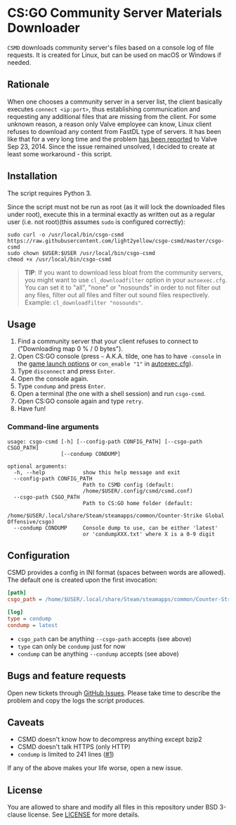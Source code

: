 # CS:GO Community Server Materials Downloader

`CSMD` downloads community server's files based on a console log of file requests. It is created for Linux, but can be used on macOS or Windows if needed.

## Rationale

When one chooses a community server in a server list, the client basically executes `connect <ip:port>`, thus establishing communication and requesting any additional files that are missing from the client. For some unknown reason, a reason only Valve employee can know, Linux client refuses to download any content from FastDL type of servers. It has been like that for a very long time and the problem [has been reported](https://github.com/ValveSoftware/csgo-osx-linux/issues/11) to Valve Sep 23, 2014. Since the issue remained unsolved, I decided to create at least some workaround - this script.

## Installation

The script requires Python 3.

Since the script must not be run as root (as it will lock the downloaded files under root), execute this in a terminal exactly as written out as a regular user (i.e. not root)(this assumes `sudo` is configured correctly):

```
sudo curl -o /usr/local/bin/csgo-csmd https://raw.githubusercontent.com/light2yellow/csgo-csmd/master/csgo-csmd
sudo chown $USER:$USER /usr/local/bin/csgo-csmd
chmod +x /usr/local/bin/csgo-csmd
```

> __TIP__: If you want to download less bloat from the community servers, you might want to use `cl_downloadfilter` option in your `autoexec.cfg`. You can set it to "all", "none" or "nosounds" in order to not filter out any files, filter out all files and filter out sound files respectively. Example: `cl_downloadfilter "nosounds"`.

## Usage

1. Find a community server that your client refuses to connect to ("Downloading map <mapname> 0 % / 0 bytes").
2. Open CS:GO console (press `~` A.K.A. tilde, one has to have `-console` in the [game launch options](https://steamcommunity.com/sharedfiles/filedetails/?id=379782151) or `con_enable "1"` in [autoexec.cfg](http://dathost.net/blog/how-to-create-an-autoexec-cfg-for-csgo/)).
3. Type `disconnect` and press `Enter`.
4. Open the console again.
5. Type `condump` and press `Enter`.
6. Open a terminal (the one with a shell session) and run `csgo-csmd`.
7. Open CS:GO console again and type `retry`.
8. Have fun!

### Command-line arguments

```
usage: csgo-csmd [-h] [--config-path CONFIG_PATH] [--csgo-path CSGO_PATH]
                 [--condump CONDUMP]

optional arguments:
  -h, --help            show this help message and exit
  --config-path CONFIG_PATH
                        Path to CSMD config (default:
                        /home/$USER/.config/csmd/csmd.conf)
  --csgo-path CSGO_PATH
                        Path to CS:GO home folder (default:
                        /home/$USER/.local/share/Steam/steamapps/common/Counter-Strike Global Offensive/csgo)
  --condump CONDUMP     Console dump to use, can be either 'latest'
                        or 'condumpXXX.txt' where X is a 0-9 digit
```

## Configuration

CSMD provides a config in INI format (spaces between words are allowed). The default one is created upon the first invocation:

```ini
[path]
csgo_path = /home/$USER/.local/share/Steam/steamapps/common/Counter-Strike Global Offensive/csgo

[log]
type = condump
condump = latest
```

* `csgo_path` can be anything `--csgo-path` accepts (see above)
* `type` can only be `condump` just for now
* `condump` can be anything `--condump` accepts (see above)

## Bugs and feature requests

Open new tickets through [GitHub Issues](https://github.com/light2yellow/csgo-csmd/issues). Please take time to describe the problem and copy the logs the script produces.

## Caveats

* CSMD doesn't know how to decompress anything except bzip2
* CSMD doesn't talk HTTPS (only HTTP)
* `condump` is limited to 241 lines ([#1](https://github.com/light2yellow/csgo-csmd/issues/1))

If any of the above makes your life worse, open a new issue.

## License

You are allowed to share and modify all files in this repository under BSD 3-clause license. See [LICENSE](LICENSE) for more details.
